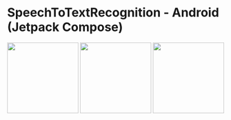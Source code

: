 # SpeechToTextRecognition - Android (Jetpack Compose)

<img src="https://github.com/user-attachments/assets/adc7399b-1fe5-4bb8-8642-010bd4b84af8" width="165">
<img src="https://github.com/user-attachments/assets/5d7e1585-f481-4c13-ad62-71a0b04b8e33" width="165">
<img src="https://github.com/user-attachments/assets/4b14f3b4-2501-48dc-8ca9-1738c724a23a" width="165">


